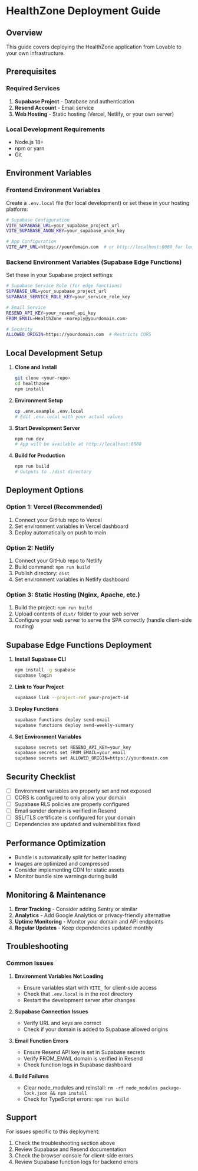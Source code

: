 # HealthZone Deployment Guide

## Overview
This guide covers deploying the HealthZone application from Lovable to your own infrastructure.

## Prerequisites

### Required Services
1. **Supabase Project** - Database and authentication
2. **Resend Account** - Email service
3. **Web Hosting** - Static hosting (Vercel, Netlify, or your own server)

### Local Development Requirements
- Node.js 18+ 
- npm or yarn
- Git

## Environment Variables

### Frontend Environment Variables
Create a `.env.local` file (for local development) or set these in your hosting platform:

```bash
# Supabase Configuration
VITE_SUPABASE_URL=your_supabase_project_url
VITE_SUPABASE_ANON_KEY=your_supabase_anon_key

# App Configuration
VITE_APP_URL=https://yourdomain.com  # or http://localhost:8080 for local dev
```

### Backend Environment Variables (Supabase Edge Functions)
Set these in your Supabase project settings:

```bash
# Supabase Service Role (for edge functions)
SUPABASE_URL=your_supabase_project_url
SUPABASE_SERVICE_ROLE_KEY=your_service_role_key

# Email Service
RESEND_API_KEY=your_resend_api_key
FROM_EMAIL=HealthZone <noreply@yourdomain.com>

# Security
ALLOWED_ORIGIN=https://yourdomain.com  # Restricts CORS
```

## Local Development Setup

1. **Clone and Install**
   ```bash
   git clone <your-repo>
   cd healthzone
   npm install
   ```

2. **Environment Setup**
   ```bash
   cp .env.example .env.local
   # Edit .env.local with your actual values
   ```

3. **Start Development Server**
   ```bash
   npm run dev
   # App will be available at http://localhost:8080
   ```

4. **Build for Production**
   ```bash
   npm run build
   # Outputs to ./dist directory
   ```

## Deployment Options

### Option 1: Vercel (Recommended)
1. Connect your GitHub repo to Vercel
2. Set environment variables in Vercel dashboard
3. Deploy automatically on push to main

### Option 2: Netlify
1. Connect your GitHub repo to Netlify
2. Build command: `npm run build`
3. Publish directory: `dist`
4. Set environment variables in Netlify dashboard

### Option 3: Static Hosting (Nginx, Apache, etc.)
1. Build the project: `npm run build`
2. Upload contents of `dist/` folder to your web server
3. Configure your web server to serve the SPA correctly (handle client-side routing)

## Supabase Edge Functions Deployment

1. **Install Supabase CLI**
   ```bash
   npm install -g supabase
   supabase login
   ```

2. **Link to Your Project**
   ```bash
   supabase link --project-ref your-project-id
   ```

3. **Deploy Functions**
   ```bash
   supabase functions deploy send-email
   supabase functions deploy send-weekly-summary
   ```

4. **Set Environment Variables**
   ```bash
   supabase secrets set RESEND_API_KEY=your_key
   supabase secrets set FROM_EMAIL=your_email
   supabase secrets set ALLOWED_ORIGIN=https://yourdomain.com
   ```

## Security Checklist

- [ ] Environment variables are properly set and not exposed
- [ ] CORS is configured to only allow your domain
- [ ] Supabase RLS policies are properly configured
- [ ] Email sender domain is verified in Resend
- [ ] SSL/TLS certificate is configured for your domain
- [ ] Dependencies are updated and vulnerabilities fixed

## Performance Optimization

- Bundle is automatically split for better loading
- Images are optimized and compressed
- Consider implementing CDN for static assets
- Monitor bundle size warnings during build

## Monitoring & Maintenance

1. **Error Tracking** - Consider adding Sentry or similar
2. **Analytics** - Add Google Analytics or privacy-friendly alternative
3. **Uptime Monitoring** - Monitor your domain and API endpoints
4. **Regular Updates** - Keep dependencies updated monthly

## Troubleshooting

### Common Issues

1. **Environment Variables Not Loading**
   - Ensure variables start with `VITE_` for client-side access
   - Check that `.env.local` is in the root directory
   - Restart the development server after changes

2. **Supabase Connection Issues**
   - Verify URL and keys are correct
   - Check if your domain is added to Supabase allowed origins

3. **Email Function Errors**
   - Ensure Resend API key is set in Supabase secrets
   - Verify FROM_EMAIL domain is verified in Resend
   - Check function logs in Supabase dashboard

4. **Build Failures**
   - Clear node_modules and reinstall: `rm -rf node_modules package-lock.json && npm install`
   - Check for TypeScript errors: `npm run build`

## Support

For issues specific to this deployment:
1. Check the troubleshooting section above
2. Review Supabase and Resend documentation
3. Check the browser console for client-side errors
4. Review Supabase function logs for backend errors